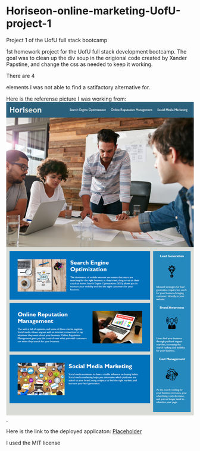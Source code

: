 # Horiseon-online-marketing-UofU-project-1
Project 1 of the UofU full stack bootcamp

1st homework project for the UofU full stack development bootcamp. 
The goal was to clean up the div soup in the origional code created by Xander Papstine, and change the css as needed to keep it working.

There are 4 <div></div> elements I was not able to find a satifactory alternative for. 

Here is the referense picture I was working from: <img src="Develop\assets\images\01-html-css-git-homework-demo.png">.

Here is the link to the deployed applicaton: <a href=#placeholder>Placeholder</a>

I used the MIT license
